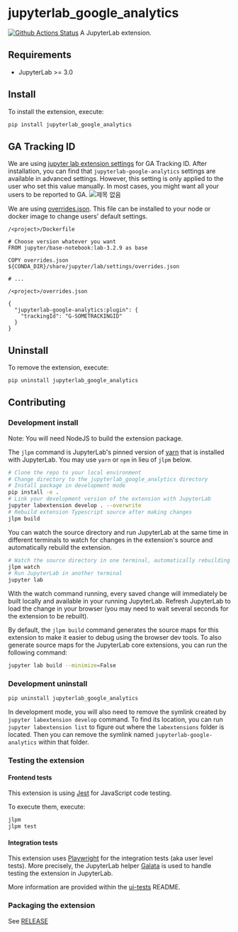 # jupyterlab_google_analytics

[![Github Actions Status](https://github.com/team-monolith-product/jupyterlab-google-analytics/workflows/Build/badge.svg)](https://github.com/team-monolith-product/jupyterlab-google-analytics/actions/workflows/build.yml)
A JupyterLab extension.

## Requirements

- JupyterLab >= 3.0

## Install

To install the extension, execute:

```bash
pip install jupyterlab_google_analytics
```

## GA Tracking ID

We are using [jupyter lab extension settings](https://github.com/jupyterlab/extension-examples/tree/master/settings) for GA Tracking ID.
After installation, you can find that `jupyterlab-google-analytics` settings are available in advanced settings.
However, this setting is only applied to the user who set this value manually.
In most cases, you might want all your users to be reported to GA.
![제목 없음](https://user-images.githubusercontent.com/4434752/163006492-292a3572-10e1-4fcb-9acf-f0b1116580de.png)

We are using [overrides.json](https://jupyterlab.readthedocs.io/en/stable/user/directories.html#overrides-json). This file can be installed to your node or docker image to change users' default settings.

`/<project>/Dockerfile`
``` 
# Choose version whatever you want
FROM jupyter/base-notebook:lab-3.2.9 as base

COPY overrides.json ${CONDA_DIR}/share/jupyter/lab/settings/overrides.json

# ...
```

`/<project>/overrides.json`
```
{
  "jupyterlab-google-analytics:plugin": {
    "trackingId": "G-SOMETRACKINGID"
  }
}
```



## Uninstall

To remove the extension, execute:

```bash
pip uninstall jupyterlab_google_analytics
```

## Contributing

### Development install

Note: You will need NodeJS to build the extension package.

The `jlpm` command is JupyterLab's pinned version of
[yarn](https://yarnpkg.com/) that is installed with JupyterLab. You may use
`yarn` or `npm` in lieu of `jlpm` below.

```bash
# Clone the repo to your local environment
# Change directory to the jupyterlab_google_analytics directory
# Install package in development mode
pip install -e .
# Link your development version of the extension with JupyterLab
jupyter labextension develop . --overwrite
# Rebuild extension Typescript source after making changes
jlpm build
```

You can watch the source directory and run JupyterLab at the same time in different terminals to watch for changes in the extension's source and automatically rebuild the extension.

```bash
# Watch the source directory in one terminal, automatically rebuilding when needed
jlpm watch
# Run JupyterLab in another terminal
jupyter lab
```

With the watch command running, every saved change will immediately be built locally and available in your running JupyterLab. Refresh JupyterLab to load the change in your browser (you may need to wait several seconds for the extension to be rebuilt).

By default, the `jlpm build` command generates the source maps for this extension to make it easier to debug using the browser dev tools. To also generate source maps for the JupyterLab core extensions, you can run the following command:

```bash
jupyter lab build --minimize=False
```

### Development uninstall

```bash
pip uninstall jupyterlab_google_analytics
```

In development mode, you will also need to remove the symlink created by `jupyter labextension develop`
command. To find its location, you can run `jupyter labextension list` to figure out where the `labextensions`
folder is located. Then you can remove the symlink named `jupyterlab-google-analytics` within that folder.

### Testing the extension

#### Frontend tests

This extension is using [Jest](https://jestjs.io/) for JavaScript code testing.

To execute them, execute:

```sh
jlpm
jlpm test
```

#### Integration tests

This extension uses [Playwright](https://playwright.dev/docs/intro/) for the integration tests (aka user level tests).
More precisely, the JupyterLab helper [Galata](https://github.com/jupyterlab/jupyterlab/tree/master/galata) is used to handle testing the extension in JupyterLab.

More information are provided within the [ui-tests](./ui-tests/README.md) README.

### Packaging the extension

See [RELEASE](RELEASE.md)

